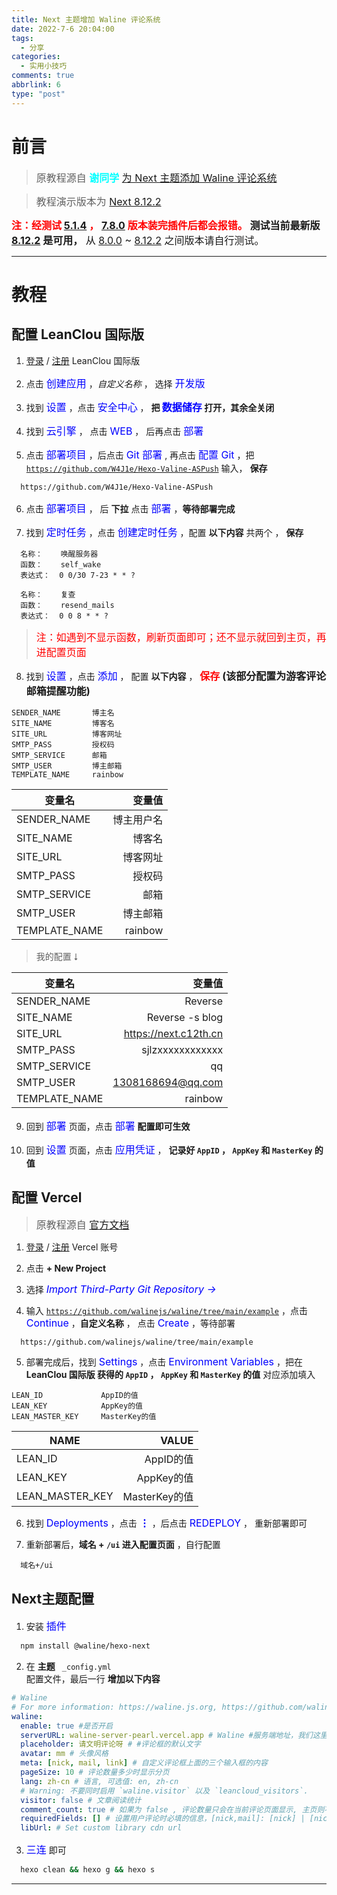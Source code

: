 ```yaml
---
title: Next 主题增加 Waline 评论系统
date: 2022-7-6 20:04:00
tags:
  - 分享
categories: 
  - 实用小技巧
comments: true
abbrlink: 6
type: "post"
---
```


# 前言

> <font size="3">原教程源自 **<font size="3" color="cyan">谢同学</font>** [为 Next 主题添加 Waline 评论系统](https://qianfanguojin.top/2022/01/20/Hexo%E5%8D%9A%E5%AE%A2%E8%BF%9B%E9%98%B6%EF%BC%9A%E4%B8%BA-Next-%E4%B8%BB%E9%A2%98%E6%B7%BB%E5%8A%A0-Waline-%E8%AF%84%E8%AE%BA%E7%B3%BB%E7%BB%9F/)</font>

> <font size="3"> 教程演示版本为 [Next 8.12.2](https://github.com/next-theme/hexo-theme-next/releases)</font>

<!-- more -->

**<font size="3" color="red">注：经测试 [5.1.4](https://github.com/iissnan/hexo-theme-next/releases) ， [7.8.0](https://github.com/theme-next/hexo-theme-next/releases) 版本装完插件后都会报错。</font>** <font size="3">**测试当前最新版 [8.12.2](https://github.com/next-theme/hexo-theme-next/releases) 是可用，** 从 [8.0.0](https://github.com/next-theme/hexo-theme-next/releases?page=3) ~ [8.12.2](https://github.com/next-theme/hexo-theme-next/releases) 之间版本请自行测试。</font>

---

# 教程

## 配置 LeanClou 国际版
1. [登录](https://console.leancloud.app/login) / [注册](https://console.leancloud.app/register) LeanClou 国际版

2. 点击 <font size="3" color="blue">创建应用</font> ，*自定义名称* ， 选择 <font size="3" color="blue">开发版</font>

3. 找到 <font size="3" color="blue">设置</font> ，点击 <font size="3" color="blue">安全中心</font> ， **把 <font size="3" color="blue">数据储存</font> 打开，其余全关闭**

4. 找到 <font size="3" color="blue">云引擎</font> ， 点击 <font size="3" color="blue">WEB</font> ， 后再点击 <font size="3" color="blue">部署</font>

5. 点击 <font size="3" color="blue">部署项目</font> ，后点击 <font size="3" color="blue">Git 部署</font> , 再点击 <font size="3" color="blue">配置 Git</font> ，把 <code>https://github.com/W4J1e/Hexo-Valine-ASPush</code>  输入， **保存**
```
  https://github.com/W4J1e/Hexo-Valine-ASPush
```

6. 点击 <font size="3" color="blue">部署项目</font> ， 后 **下拉** 点击 <font size="3" color="blue">部署</font> ，**等待部署完成**

7. 找到 <font size="3" color="blue">定时任务</font> ，点击 <font size="3" color="blue">创建定时任务</font> ，配置 **以下内容** 共两个 ， **保存** 
```
  名称：    唤醒服务器
  函数：    self_wake
  表达式：  0 0/30 7-23 * * ? 
```
```
  名称：    复查
  函数：    resend_mails
  表达式：  0 0 8 * * ?
```
> <font size="3" color="red">注：如遇到不显示函数，刷新页面即可；还不显示就回到主页，再进配置页面</font>

8. 找到 <font size="3" color="blue">设置</font> ，点击 <font size="3" color="blue">添加</font> ， 配置 **以下内容** ， **<font size="3" color="red">保存</font>** **<font size="3">(该部分配置为游客评论邮箱提醒功能)</font>**
```
SENDER_NAME       博主名
SITE_NAME         博客名
SITE_URL          博客网址
SMTP_PASS         授权码
SMTP_SERVICE      邮箱
SMTP_USER         博主邮箱
TEMPLATE_NAME     rainbow
```

变量名|变量值
--|--:
SENDER_NAME|博主用户名
SITE_NAME|博客名
SITE_URL|博客网址
SMTP_PASS|授权码
SMTP_SERVICE|邮箱
SMTP_USER|博主邮箱
TEMPLATE_NAME|rainbow

> 我的配置 ⭣

变量名|变量值
--|--:
SENDER_NAME|Reverse
SITE_NAME|Reverse -s blog
SITE_URL|https://next.c12th.cn
SMTP_PASS|sjlzxxxxxxxxxxxx
SMTP_SERVICE|qq
SMTP_USER|1308168694@qq.com
TEMPLATE_NAME|rainbow

9. 回到 <font size="3" color="blue">部署</font> 页面，点击 <font size="3" color="blue">部署</font> **配置即可生效**

10. 回到 <font size="3" color="blue">设置</font> 页面，点击 <font size="3" color="blue">应用凭证</font> ， **记录好 <code>AppID</code> ， <code>AppKey</code> 和 <code>MasterKey</code> 的值**

## 配置 Vercel
> <font size="3">原教程源自 [官方文档](https://waline.js.org/guide/get-started.html#vercel-%E9%83%A8%E7%BD%B2-%E6%9C%8D%E5%8A%A1%E7%AB%AF)</font>

1. [登录](https://vercel.com/login) / [注册](https://vercel.com/signup) Vercel 账号

2. 点击 **+ New Project**

3. 选择 *<font size=3 color="blue">Import Third-Party Git Repository →</font>*

4. 输入 <code>https://github.com/walinejs/waline/tree/main/example</code> ，点击 <font size="3" color="blue">Continue</font> ，**自定义名称** ， 点击 <font size="3" color="blue">Create</font> ，等待部署
```
  https://github.com/walinejs/waline/tree/main/example
```

5. 部署完成后，找到 <font size="3" color="blue">Settings</font> ，点击 <font size="3" color="blue">Environment Variables</font> ，把在 **LeanClou 国际版 获得的 <code>AppID</code> ， <code>AppKey</code> 和 <code>MasterKey</code> 的值** 对应添加填入
```
LEAN_ID             AppID的值
LEAN_KEY            AppKey的值
LEAN_MASTER_KEY     MasterKey的值
```

NAME|VALUE
--|--:
LEAN_ID|AppID的值
LEAN_KEY|AppKey的值
LEAN_MASTER_KEY|MasterKey的值

6. 找到 <font size="3" color="blue">Deployments</font> ，点击 **<font size="3" color="blue">⋮</font>** ，后点击 <font size="3" color="blue">REDEPLOY</font> ， 重新部署即可

7. 重新部署后，**域名 + <code>/ui</code> 进入配置页面** ，自行配置
```
  域名+/ui
```

## Next主题配置

1. 安装 <font size="3" color="blue">插件</font>
```bash
  npm install @waline/hexo-next
```

2.  在 **主题** <code> _config.yml </code>配置文件，最后一行 **增加以下内容**
```yml
# Waline
# For more information: https://waline.js.org, https://github.com/walinejs/waline
waline:
  enable: true #是否开启
  serverURL: waline-server-pearl.vercel.app # Waline #服务端地址，我们这里就是上面部署的 Vercel 地址
  placeholder: 请文明评论呀 # #评论框的默认文字
  avatar: mm # 头像风格
  meta: [nick, mail, link] # 自定义评论框上面的三个输入框的内容
  pageSize: 10 # 评论数量多少时显示分页
  lang: zh-cn # 语言, 可选值: en, zh-cn
  # Warning: 不要同时启用 `waline.visitor` 以及 `leancloud_visitors`.
  visitor: false # 文章阅读统计
  comment_count: true # 如果为 false , 评论数量只会在当前评论页面显示, 主页则不显示
  requiredFields: [] # 设置用户评论时必填的信息，[nick,mail]: [nick] | [nick, mail]
  libUrl: # Set custom library cdn url

```

3. <font size="3" color="blue">三连</font> 即可
```bash
  hexo clean && hexo g && hexo s
```

---